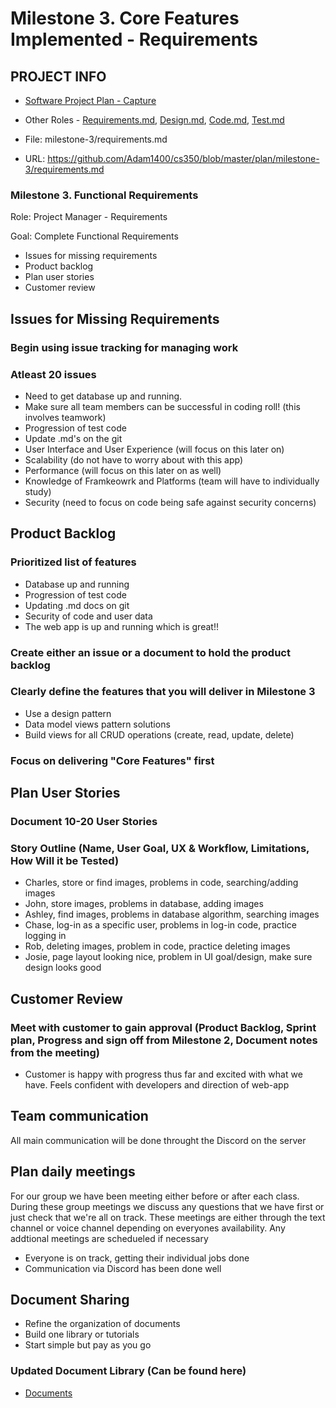 # Milestone 3. Core Features Implemented - Requirements

## PROJECT INFO
* [Software Project Plan - Capture](https://capture350.herokuapp.com/)

* Other Roles - [Requirements.md](requirements.md), [Design.md](design.md), [Code.md](code.md), [Test.md](test.md)

* File: milestone-3/requirements.md

* URL: https://github.com/Adam1400/cs350/blob/master/plan/milestone-3/requirements.md

### Milestone 3. Functional Requirements

 Role: Project Manager - Requirements
 
 Goal: Complete Functional Requirements
 * Issues for missing requirements
 * Product backlog
 * Plan user stories
 * Customer review
 
 ## Issues for Missing Requirements
 ###  Begin using issue tracking for managing work
 ###  Atleast 20 issues
 
 - Need to get database up and running.
 - Make sure all team members can be successful in coding roll! (this involves teamwork)
 - Progression of test code 
 - Update .md's on the git
 - User Interface and User Experience (will focus on this later on)
 - Scalability (do not have to worry about with this app)
 - Performance (will focus on this later on as well)
 - Knowledge of Framkeowrk and Platforms (team will have to individually study)
 - Security (need to focus on code being safe against security concerns)

## Product Backlog
### Prioritized list of features
- Database up and running
- Progression of test code
- Updating .md docs on git
- Security of code and user data 
- The web app is up and running which is great!!

### Create either an issue or a document to hold the product backlog

### Clearly define the features that you will deliver in Milestone 3
- Use a design pattern
- Data model views pattern solutions
- Build views for all CRUD operations (create, read, update, delete)
### Focus on delivering "Core Features" first

## Plan User Stories
### Document 10-20 User Stories
### Story Outline (Name, User Goal, UX & Workflow, Limitations, How Will it be Tested)
- Charles, store or find images, problems in code, searching/adding images
- John, store images, problems in database, adding images
- Ashley, find images, problems in database algorithm, searching images
- Chase, log-in as a specific user, problems in log-in code, practice logging in
- Rob, deleting images, problem in code, practice deleting images
- Josie, page layout looking nice, problem in UI goal/design, make sure design looks good


## Customer Review
### Meet with customer to gain approval (Product Backlog, Sprint plan, Progress and sign off from Milestone 2, Document notes from the meeting)
- Customer is happy with progress thus far and excited with what we have. Feels confident with developers and direction of web-app

## Team communication
All main communication will be done throught the Discord on the server

## Plan daily meetings
For our group we have been meeting either before or after each class. During these group meetings we discuss any questions that we have first or just check that we're all on track. These meetings are either through the text channel or voice channel depending on everyones availability. Any addtional meetings are schedueled if necessary
- Everyone is on track, getting their individual jobs done
- Communication via Discord has been done well

## Document Sharing
* Refine the organization of documents
* Build one library or tutorials
* Start simple but pay as you go
### Updated Document Library (Can be found here)
* [Documents](https://github.com/Adam1400/cs350/tree/master/docs/documents.md)
